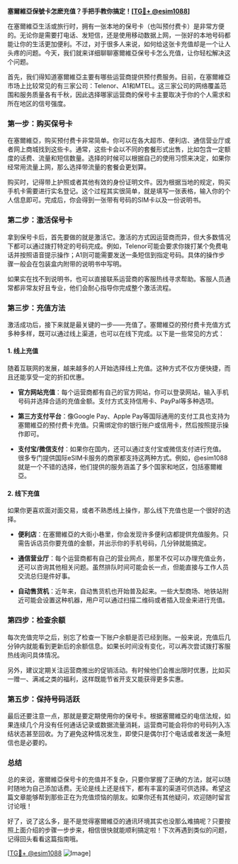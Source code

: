 **塞爾維亞保號卡怎麽充值？手把手教你搞定！[[TG💪+ @esim1088](https://t.me/s/esim1088)]**

在塞爾維亞生活或旅行时，拥有一张本地的保号卡（也叫预付费卡）是非常方便的。无论你是需要打电话、发短信，还是使用移动数据上网，一张好的本地号码都能让你的生活更加便利。不过，对于很多人来说，如何给这张卡充值却是一个让人头疼的问题。今天，我们就来详细聊聊塞爾維亞保号卡怎么充值，让你轻松解决这个问题。

首先，我们得知道塞爾維亞主要有哪些运营商提供预付费服务。目前，在塞爾維亞市场上比较常见的有三家公司：Telenor、A1和MTEL。这三家公司的网络覆盖范围和服务质量各有千秋，因此选择哪家运营商的保号卡主要取决于你的个人需求和所在地区的信号强度。

### **第一步：购买保号卡**
在塞爾維亞，购买预付费卡非常简单。你可以在各大超市、便利店、通信营业厅或者网上商城找到这些卡。通常，这些卡会以不同的套餐形式出售，比如包含一定额度的话费、流量和短信数量。选择的时候可以根据自己的使用习惯来决定，如果你经常用流量上网，那么选择带流量的套餐会更划算。

购买时，记得带上护照或者其他有效的身份证明文件。因为根据当地的规定，购买手机卡需要进行实名登记。这个过程其实很简单，就是填写一张表格，输入你的个人信息即可。完成后，你会得到一张带有号码的SIM卡以及一份说明书。

### **第二步：激活保号卡**
拿到保号卡后，首先要做的就是激活它。激活的方式因运营商而异，但大多数情况下都可以通过拨打特定的号码完成。例如，Telenor可能会要求你拨打某个免费电话并按照语音提示操作；A1则可能需要发送一条短信到指定号码。具体的操作步骤一般会在包装盒内附带的说明书中写明。

如果实在找不到说明书，也可以直接联系运营商的客服热线寻求帮助。客服人员通常都非常友好且专业，他们会耐心指导你完成整个激活流程。

### **第三步：充值方法**
激活成功后，接下来就是最关键的一步——充值了。塞爾維亞的预付费卡充值方式多种多样，既可以通过线上渠道，也可以在线下完成。以下是一些常见的方式：

#### **1. 线上充值**
随着互联网的发展，越来越多的人开始选择线上充值。这种方式不仅方便快捷，而且还能享受一定的折扣优惠。

- **官方网站充值**：每个运营商都有自己的官方网站，你可以登录网站，输入手机号码并选择合适的充值金额。支付方式支持信用卡、PayPal等多种选项。
  
- **第三方支付平台**：像Google Pay、Apple Pay等国际通用的支付工具也支持为塞爾維亞的预付费卡充值。只需绑定你的银行账户或信用卡，然后按照提示操作即可。

- **支付宝/微信支付**：如果你在国内，还可以通过支付宝或微信支付进行充值。很多专门提供国际eSIM卡服务的商家都支持这两种方式。例如，@esim1088 就是一个不错的选择，他们提供的服务涵盖了多个国家和地区，包括塞爾維亞。

#### **2. 线下充值**
如果你更喜欢面对面交易，或者不熟悉线上操作，那么线下充值也是一个很好的选择。

- **便利店**：在塞爾維亞的大街小巷里，你会发现许多便利店都提供充值服务。只需告诉店员你要充值的金额，并出示你的手机号码，几分钟就能搞定。

- **通信营业厅**：每个运营商都有自己的营业网点，那里不仅可以办理充值业务，还可以咨询其他相关问题。虽然排队时间可能会长一点，但能直接与工作人员交流总归是件好事。

- **自动售货机**：近年来，自动售货机也开始普及起来。一些大型商场、地铁站附近可能会设置这种机器，用户可以通过扫描二维码或者插入现金来进行充值。

### **第四步：检查余额**
每次充值完毕之后，别忘了检查一下账户余额是否已经到账。一般来说，充值后几分钟内就能看到更新后的余额信息。如果长时间没有变化，可以再次尝试拨打客服热线询问具体情况。

另外，建议定期关注运营商推出的促销活动。有时候他们会推出限时优惠，比如买一赠一、满减之类的福利，这样既能节省开支又能获得更多实惠。

### **第五步：保持号码活跃**
最后还要注意一点，那就是要定期使用你的保号卡。根据塞爾維亞的电信法规，如果连续几个月没有任何通话记录或数据流量消耗，运营商可能会将你的号码列入冻结状态甚至回收。为了避免这种情况发生，即使只是偶尔打个电话或者发送一条短信也是必要的。

### **总结**
总的来说，塞爾維亞保号卡的充值并不复杂，只要你掌握了正确的方法，就可以随时随地为自己添加话费。无论是线上还是线下，都有丰富的渠道可供选择。希望这篇文章能够帮到那些正在为充值烦恼的朋友。如果你还有其他疑问，欢迎随时留言讨论哦！

好了，说了这么多，是不是觉得塞爾維亞的通讯环境其实也没那么难搞呢？只要按照上面介绍的步骤一步步来，相信很快就能顺利搞定啦！下次再遇到类似的问题，记得回头看看这篇指南哦。

[[TG💪+ @esim1088](https://t.me/s/esim1088) ![Image](https://i.postimg.cc/4NQfJmqS/Snipaste-2025-05-13-00-14-12.png)]